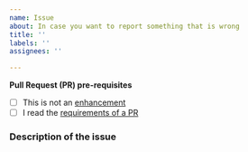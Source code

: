 ```yaml
---
name: Issue
about: In case you want to report something that is wrong
title: ''
labels: ''
assignees: ''

---
```


**Pull Request (PR) pre-requisites**

- [ ] This is not an [enhancement](https://github.com/chocolatey/ChocolateyGUI/blob/develop/CONTRIBUTING.md#submit-pull-request-pr)
- [ ] I read the [requirements of a PR](https://github.com/chocolatey/ChocolateyGUI#submitting-issues)

### Description of the issue
